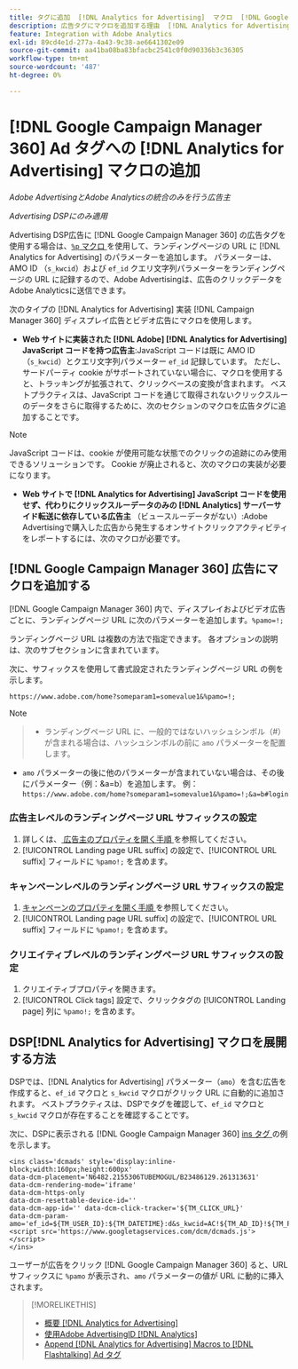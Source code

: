 ```yaml
---
title: タグに追加  [!DNL Analytics for Advertising]  マクロ  [!DNL Google Campaign Manager 360]  追加
description: 広告タグにマクロを追加する理由  [!DNL Analytics for Advertising]  方法  [!DNL Google Campaign Manager 360]  説明します
feature: Integration with Adobe Analytics
exl-id: 89cd4e1d-277a-4a43-9c38-ae6641302e09
source-git-commit: aa41ba08ba83bfacbc2541c0f0d90336b3c36305
workflow-type: tm+mt
source-wordcount: '487'
ht-degree: 0%

---
```


# [!DNL Google Campaign Manager 360] Ad タグへの [!DNL Analytics for Advertising] マクロの追加

*Adobe AdvertisingとAdobe Analyticsの統合のみを行う広告主*

*Advertising DSPにのみ適用*

Advertising DSP広告に [!DNL Google Campaign Manager 360] の広告タグを使用する場合は、[`%p` マクロ ](https://support.google.com/campaignmanager/table/6096962) を使用して、ランディングページの URL に [!DNL Analytics for Advertising] のパラメーターを追加します。 パラメーターは、AMO ID （`s_kwcid`）および `ef_id` クエリ文字列パラメーターをランディングページの URL に記録するので、Adobe Advertisingは、広告のクリックデータをAdobe Analyticsに送信できます。

次のタイプの [!DNL Analytics for Advertising] 実装 [!DNL Campaign Manager 360] ディスプレイ広告とビデオ広告にマクロを使用します。

* **Web サイトに実装された [!DNL Adobe] [!DNL Analytics for Advertising] JavaScript コードを持つ広告主**:JavaScript コードは既に AMO ID （`s_kwcid`）とクエリ文字列パラメーター `ef_id` 記録しています。 ただし、サードパーティ cookie がサポートされていない場合に、マクロを使用すると、トラッキングが拡張されて、クリックベースの変換が含まれます。 ベストプラクティスは、JavaScript コードを通じて取得されないクリックスルーのデータをさらに取得するために、次のセクションのマクロを広告タグに追加することです。

>[!NOTE]
>
>JavaScript コードは、cookie が使用可能な状態でのクリックの追跡にのみ使用できるソリューションです。 Cookie が廃止されると、次のマクロの実装が必要になります。

* **Web サイトで [!DNL Analytics for Advertising] JavaScript コードを使用せず、代わりにクリックスルーデータのみの [!DNL Analytics] サーバーサイド転送に依存している広告主** （ビュースルーデータがない）:Adobe Advertisingで購入した広告から発生するオンサイトクリックアクティビティをレポートするには、次のマクロが必要です。

## [!DNL Google Campaign Manager 360] 広告にマクロを追加する

[!DNL Google Campaign Manager 360] 内で、ディスプレイおよびビデオ広告ごとに、ランディングページ URL に次のパラメーターを追加します。`%pamo=!;`

ランディングページ URL は複数の方法で指定できます。 各オプションの説明は、次のサブセクションに含まれています。

次に、サフィックスを使用して書式設定されたランディングページ URL の例を示します。

```
https://www.adobe.com/home?someparam1=somevalue1&%pamo=!;
```

>[!NOTE]
>
>>* ランディングページ URL に、一般的ではないハッシュシンボル（#）が含まれる場合は、ハッシュシンボルの前に `amo` パラメーターを配置します。
>* `amo` パラメーターの後に他のパラメーターが含まれていない場合は、その後にパラメーター（例：&amp;a=b）を追加します。 例：`https://www.adobe.com/home?someparam1=somevalue1&%pamo=!;&a=b#login`

### 広告主レベルのランディングページ URL サフィックスの設定

1. 詳しくは、[ 広告主のプロパティを開く手順 ](https://support.google.com/campaignmanager/answer/2829344) を参照してください。
1. [!UICONTROL Landing page URL suffix] の設定で、[!UICONTROL URL suffix] フィールドに `%pamo!;` を含めます。

### キャンペーンレベルのランディングページ URL サフィックスの設定

1. [ キャンペーンのプロパティを開く手順 ](https://support.google.com/campaignmanager/answer/2838056#set) を参照してください。
1. [!UICONTROL Landing page URL suffix] の設定で、[!UICONTROL URL suffix] フィールドに `%pamo!;` を含めます。

### クリエイティブレベルのランディングページ URL サフィックスの設定

1. クリエイティブプロパティを開きます。
1. [!UICONTROL Click tags] 設定で、クリックタグの [!UICONTROL Landing page] 列に `%pamo!;` を含めます。

## DSP[!DNL Analytics for Advertising] マクロを展開する方法

DSPでは、[!DNL Analytics for Advertising] パラメーター（`amo`）を含む広告を作成すると、`ef_id` マクロと `s_kwcid` マクロがクリック URL に自動的に追加されます。 ベストプラクティスは、DSPでタグを確認して、`ef_id` マクロと `s_kwcid` マクロが存在することを確認することです。

次に、DSPに表示される [!DNL Google Campaign Manager 360] [ins タグ ](https://support.google.com/campaignmanager/answer/6080468) の例を示します。

```
<ins class='dcmads' style='display:inline-block;width:160px;height:600px'
data-dcm-placement='N6482.2155306TUBEMOGUL/B23486129.261313631'
data-dcm-rendering-mode='iframe'
data-dcm-https-only
data-dcm-resettable-device-id=''
data-dcm-app-id='' data-dcm-click-tracker='${TM_CLICK_URL}'
data-dcm-param-amo='ef_id=${TM_USER_ID}:${TM_DATETIME}:d&s_kwcid=AC!${TM_AD_ID}!${TM_PLACEMENT_ID}'>
<script src='https://www.googletagservices.com/dcm/dcmads.js'></script>
</ins>
```

ユーザーが広告をクリック [!DNL Google Campaign Manager 360] ると、URL サフィックスに `%pamo` が表示され、`amo` パラメーターの値が URL に動的に挿入されます。

>[!MORELIKETHIS]
>
>* [ 概要  [!DNL Analytics for Advertising]](overview.md)
>* [ 使用Adobe AdvertisingID [!DNL Analytics]](/help/integrations/analytics/ids.md)
>* [Append [!DNL Analytics for Advertising] Macros to [!DNL Flashtalking] Ad タグ ](macros-flashtalking.md)
